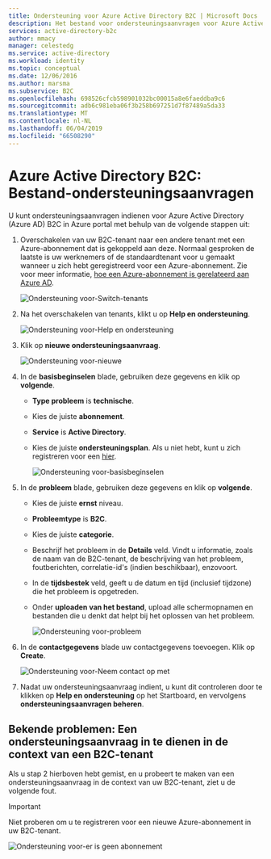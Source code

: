 ```yaml
---
title: Ondersteuning voor Azure Active Directory B2C | Microsoft Docs
description: Het bestand voor ondersteuningsaanvragen voor Azure Active Directory B2C.
services: active-directory-b2c
author: mmacy
manager: celestedg
ms.service: active-directory
ms.workload: identity
ms.topic: conceptual
ms.date: 12/06/2016
ms.author: marsma
ms.subservice: B2C
ms.openlocfilehash: 698526cfcb598901032bc00015a8e6faeddba9c6
ms.sourcegitcommit: adb6c981eba06f3b258b697251d7f87489a5da33
ms.translationtype: MT
ms.contentlocale: nl-NL
ms.lasthandoff: 06/04/2019
ms.locfileid: "66508290"
---
```

# <a name="azure-active-directory-b2c-file-support-requests"></a>Azure Active Directory B2C: Bestand-ondersteuningsaanvragen
U kunt ondersteuningsaanvragen indienen voor Azure Active Directory (Azure AD) B2C in Azure portal met behulp van de volgende stappen uit:

1. Overschakelen van uw B2C-tenant naar een andere tenant met een Azure-abonnement dat is gekoppeld aan deze. Normaal gesproken de laatste is uw werknemers of de standaardtenant voor u gemaakt wanneer u zich hebt geregistreerd voor een Azure-abonnement. Zie voor meer informatie, [hoe een Azure-abonnement is gerelateerd aan Azure AD](../active-directory/fundamentals/active-directory-how-subscriptions-associated-directory.md).
   
    ![Ondersteuning voor-Switch-tenants](./media/active-directory-b2c-support/support-switch-dir.png)

3. Na het overschakelen van tenants, klikt u op **Help en ondersteuning**.
   
    ![Ondersteuning voor-Help en ondersteuning](./media/active-directory-b2c-support/support-support.png)
    
4. Klik op **nieuwe ondersteuningsaanvraag**.
   
    ![Ondersteuning voor-nieuwe](./media/active-directory-b2c-support/support-new.png)
5. In de **basisbeginselen** blade, gebruiken deze gegevens en klik op **volgende**.
   
   * **Type probleem** is **technische**.
   * Kies de juiste **abonnement**.
   * **Service** is **Active Directory**.
   * Kies de juiste **ondersteuningsplan**. Als u niet hebt, kunt u zich registreren voor een [hier](https://azure.microsoft.com/support/plans/).
     
     ![Ondersteuning voor-basisbeginselen](./media/active-directory-b2c-support/support-basics.png)
6. In de **probleem** blade, gebruiken deze gegevens en klik op **volgende**.
   
   * Kies de juiste **ernst** niveau.
   * **Probleemtype** is **B2C**.
   * Kies de juiste **categorie**.
   * Beschrijf het probleem in de **Details** veld. Vindt u informatie, zoals de naam van de B2C-tenant, de beschrijving van het probleem, foutberichten, correlatie-id's (indien beschikbaar), enzovoort.
   * In de **tijdsbestek** veld, geeft u de datum en tijd (inclusief tijdzone) die het probleem is opgetreden.
   * Onder **uploaden van het bestand**, upload alle schermopnamen en bestanden die u denkt dat helpt bij het oplossen van het probleem.
     
     ![Ondersteuning voor-probleem](./media/active-directory-b2c-support/support-problem.png)
7. In de **contactgegevens** blade uw contactgegevens toevoegen. Klik op **Create**.
   
    ![Ondersteuning voor-Neem contact op met](./media/active-directory-b2c-support/support-contact.png)
8. Nadat uw ondersteuningsaanvraag indient, u kunt dit controleren door te klikken op **Help en ondersteuning** op het Startboard, en vervolgens **ondersteuningsaanvragen beheren**.

## <a name="known-issue-filing-a-support-request-in-the-context-of-a-b2c-tenant"></a>Bekende problemen: Een ondersteuningsaanvraag in te dienen in de context van een B2C-tenant
Als u stap 2 hierboven hebt gemist, en u probeert te maken van een ondersteuningsaanvraag in de context van uw B2C-tenant, ziet u de volgende fout.

> [!IMPORTANT]
> Niet proberen om u te registreren voor een nieuwe Azure-abonnement in uw B2C-tenant.  
> 
> 

![Ondersteuning voor-er is geen abonnement](./media/active-directory-b2c-support/support-no-sub.png)

